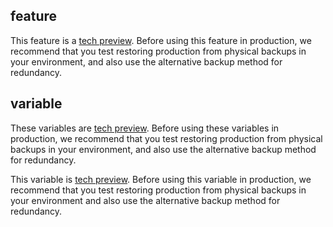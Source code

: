 

## feature

This feature is a [tech preview](glossary.md#tech-preview). Before using this feature in production, we recommend that you test restoring production from physical backups in your environment, and also use the alternative backup method for redundancy.

## variable

These variables are [tech preview](glossary.md#tech-preview). Before using these variables in production, we recommend that you test restoring production from physical backups in your environment, and also use the alternative backup method for redundancy.

This variable is [tech preview](glossary.md#tech-preview). Before using this variable in production, we recommend that you test restoring production from physical backups in your environment and also use the alternative backup method for redundancy.

